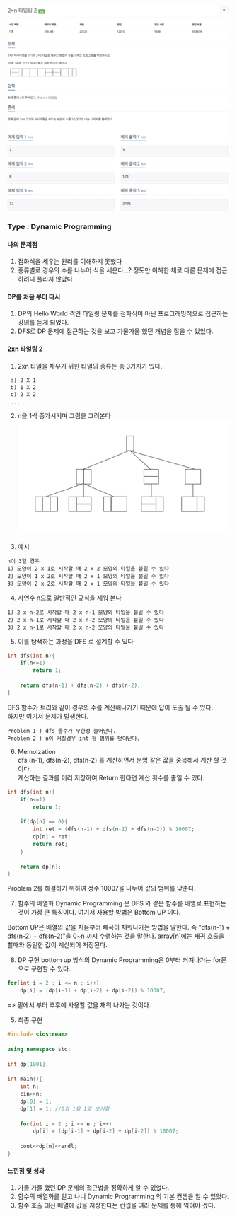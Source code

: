 ![Problem](https://github.com/seongjinkime/problem-solving/blob/master/images/11727.png)
### Type : Dynamic Programming

#### 나의 문제점
1. 점화식을 세우는 원리를 이해하지 못했다  
2. 종류별로 경우의 수를 나누어 식을 세운다...? 정도만 이해한 채로 다른 문제에 접근하려니 풀리지 않았다

#### DP를 처음 부터 다시 
1. DP의 Hello World 격인 타일링 문제를 점화식이 아닌 프로그래밍적으로 접근하는 강의를 듣게 되었다.
2. DFS로 DP 문제에 접근하는 것을 보고 가물가물 했던 개념을 잡을 수 있었다.

#### 2xn 타일링 2
1. 2xn 타일을 채우기 위한 타일의 종류는 총 3가지가 있다.
```
 a) 2 X 1   
 b) 1 X 2  
 c) 2 X 2  
 ...
```
2.  n을 1씩 증가시키며 그림을 그려본다
![Tree](https://github.com/seongjinkime/problem-solving/blob/master/images/11727_tree.png)

3. 예시
```
n이 3일 경우
1) 모양이 2 x 1로 시작할 때 2 x 2 모양의 타일을 붙일 수 있다
2) 모양이 1 x 2로 시작할 때 2 x 1 모양의 타일을 붙일 수 있다
3) 모양이 2 x 2로 시작할 때 2 x 1 모양의 타일을 붙일 수 있다
```

4. 자연수 n으로 일반적인 규칙을 세워 본다
```
1) 2 x n-2로 시작할 때 2 x n-1 모양의 타일을 붙일 수 있다
2) 2 x n-1로 시작할 때 2 x n-2 모양의 타일을 붙일 수 있다
3) 2 x n-1로 시작할 때 2 x n-2 모양의 타일을 붙일 수 있다
```

5. 이를 탐색하는 과정을 DFS 로 설계할 수 있다
```cpp
int dfs(int n){
    if(n<=1)
        return 1;
    
    return dfs(n-1) + dfs(n-2) + dfs(n-2);
}
```
DFS 함수가 트리와 같이 경우의 수를 계산해나가기 때문에 답이 도출 될 수 있다.  
하지만 여기서 문제가 발생한다.
```
Problem 1 ) dfs 콜수가 무한정 늘어난다. 
Problem 2 ) n이 커질경우 int 형 범위를 벗어난다.
```
6. Memoization  
dfs (n-1), dfs(n-2), dfs(n-2) 를 계산하면서 분명 같은 값을 중복해서 계산 할 것이다.  
계산하는 결과를 미리 저장하여 Return 한다면 계산 횟수를 줄일 수 있다.
```cpp
int dfs(int n){
    if(n<=1)
        return 1;
    
    if(dp[n] == 0){
        int ret = (dfs(n-1) + dfs(n-2) + dfs(n-2)) % 10007;
        dp[n] = ret;
        return ret;
    }
    
    return dp[n];
}
```
Problem 2를 해결하기 위하여 정수 10007을 나누어 값의 범위를 낮춘다.


7. 함수의 배열화
Dynamic Programming 은 DFS 와 같은 함수를 배열로 표현하는 것이 가장 큰 특징이다.
여기서 사용할 방법은 Bottom UP 이다.

Bottom UP은 배열의 값을 처음부터 빼곡히 채워나가는 방법을 말한다.
즉 "dfs(n-1) + dfs(n-2) + dfs(n-2)"을 0~n 까지 수행하는 것을 말한다.
array[n]에는 재귀 호출을 할때와 동일한 값이 계산되어 저장된다.

8. DP 구현
bottom up 방식의 Dynamic Programming은 0부터 커져나가는 for문으로 구현할 수 있다.
```cpp
for(int i = 2 ; i <= n ; i++)
    dp[i] = (dp[i-1] + dp[i-2] + dp[i-2]) % 10007;
```
=> 밑에서 부터 추후에 사용할 값을 채워 나가는 것이다.

5. 최종 구현
```cpp
#include <iostream>

using namespace std;

int dp[1001];

int main(){
    int n;
    cin>>n;
    dp[0] = 1;
    dp[1] = 1; //0과 1을 1로 초기화
    
    for(int i = 2 ; i <= n ; i++)
        dp[i] = (dp[i-1] + dp[i-2] + dp[i-2]) % 10007;
    
    cout<<dp[n]<<endl;
}
```
#### 느낀점 및 성과
1. 가물 가물 했던 DP 문제의 접근법을 정확하게 알 수 있었다.
2. 함수의 배열화를 알고 나니 Dynamic Programming 의 기본 컨셉을 알 수 있었다.
3. 함수 호출 대신 배열에 값을 저장한다는 컨셉을 여러 문제를 통해 익혀야 겠다.
